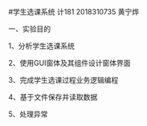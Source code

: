 #学生选课系统 计181 2018310735 黄宁烨


一、实验目的

1、分析学生选课系统

2、使用GUI窗体及其组件设计窗体界面

3、完成学生选课过程业务逻辑编程

4、基于文件保存并读取数据

5、处理异常
